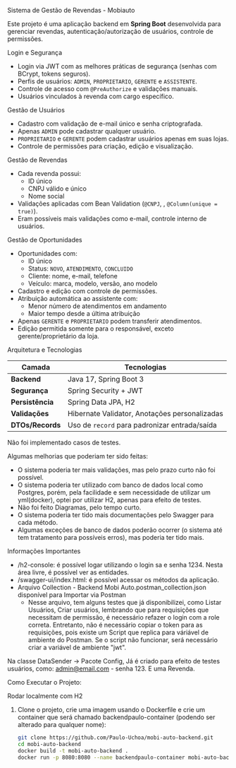 Sistema de Gestão de Revendas - Mobiauto

Este projeto é uma aplicação backend em **Spring Boot** desenvolvida para gerenciar revendas, autenticação/autorização de usuários, controle de permissões.

Login e Segurança
- Login via JWT com as melhores práticas de segurança (senhas com BCrypt, tokens seguros).
- Perfis de usuários: `ADMIN`, `PROPRIETARIO`, `GERENTE` e `ASSISTENTE`.
- Controle de acesso com `@PreAuthorize` e validações manuais.
- Usuários vinculados à revenda com cargo específico.

Gestão de Usuários
- Cadastro com validação de e-mail único e senha criptografada.
- Apenas `ADMIN` pode cadastrar qualquer usuário.
- `PROPRIETARIO` e `GERENTE` podem cadastrar usuários apenas em suas lojas.
- Controle de permissões para criação, edição e visualização.

Gestão de Revendas
- Cada revenda possui:
  - ID único
  - CNPJ válido e único
  - Nome social
- Validações aplicadas com Bean Validation (`@CNPJ`, , `@Column(unique = true)`).
- Eram possíveis mais validações como e-mail, controle interno de usuários.

Gestão de Oportunidades
- Oportunidades com:
  - ID único
  - Status: `NOVO`, `ATENDIMENTO`, `CONCLUIDO`
  - Cliente: nome, e-mail, telefone
  - Veículo: marca, modelo, versão, ano modelo
- Cadastro e edição com controle de permissões.
- Atribuição automática ao assistente com:
  - Menor número de atendimentos em andamento
  - Maior tempo desde a última atribuição
- Apenas `GERENTE` e `PROPRIETARIO` podem transferir atendimentos.
- Edição permitida somente para o responsável, exceto gerente/proprietário da loja.


Arquitetura e Tecnologias

| Camada | Tecnologias |
|--------|----------------------------|
| **Backend** | Java 17, Spring Boot 3 |
| **Segurança** | Spring Security + JWT |
| **Persistência** | Spring Data JPA, H2 |
| **Validações** | Hibernate Validator, Anotações personalizadas |
| **DTOs/Records** | Uso de `record` para padronizar entrada/saída |

Não foi implementado casos de testes.

Algumas melhorias que poderiam ter sido feitas:
- O sistema poderia ter mais validações, mas pelo prazo curto não foi possível.
- O sistema poderia ter utilizado com banco de dados local como Postgres, porém, pela facilidade e sem necessidade
de utilizar um yml(docker), optei por utilizar H2, apenas para efeito de testes.
- Não foi feito Diagramas, pelo tempo curto.
- O sistema poderia ter tido mais documentações pelo Swagger para cada método.
- Algumas exceções de banco de dados poderão ocorrer (o sistema até tem tratamento para possíveis erros), mas poderia ter tido mais.

Informações Importantes
- /h2-console: é possível logar utilizando o login sa e senha 1234. Nesta área livre, é possível ver as entidades.
- /swagger-ui/index.html: é possível acessar os métodos da aplicação.
- Arquivo Collection - Backend Mobi Auto.postman_collection.json disponível para Importar via Postman
    - Nesse arquivo, tem alguns testes que já disponibilizei, como Listar Usuários, Criar usuários, lembrando que para requisições que necessitam de permissão, é necessário refazer o login com a role correta. Entretanto, não é necessário copiar o token para as requisições, pois existe um Script que replica para váriável de ambiente do Postman. Se o script não funcionar, será necessário criar a variável de ambiente "jwt".



Na classe DataSender -> Pacote Config,
Já é criado para efeito de testes usuários, como: admin@email.com - senha 123. E uma Revenda.

Como Executar o Projeto:

Rodar localmente com H2

1. Clone o projeto, crie uma imagem usando o Dockerfile e crie um container que será chamado backendpaulo-container (podendo ser alterado para qualquer nome):
   ```bash
   git clone https://github.com/Paulo-Uchoa/mobi-auto-backend.git
   cd mobi-auto-backend
   docker build -t mobi-auto-backend .
   docker run -p 8080:8080 --name backendpaulo-container mobi-auto-backend


  
